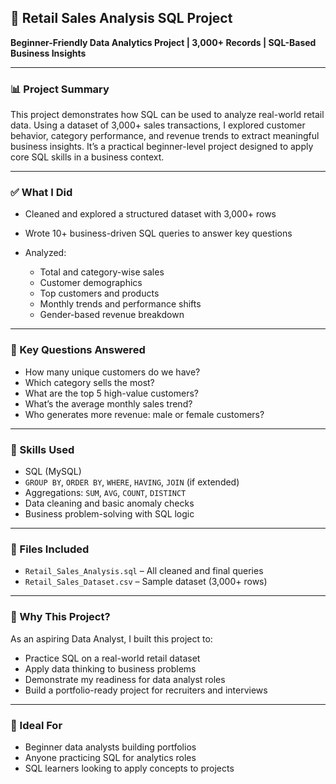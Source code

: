 

## 🛒 Retail Sales Analysis SQL Project

**Beginner-Friendly Data Analytics Project | 3,000+ Records | SQL-Based Business Insights**

---

### 📊 Project Summary

This project demonstrates how SQL can be used to analyze real-world retail data. Using a dataset of 3,000+ sales transactions, I explored customer behavior, category performance, and revenue trends to extract meaningful business insights. It’s a practical beginner-level project designed to apply core SQL skills in a business context.

---

### ✅ What I Did

* Cleaned and explored a structured dataset with 3,000+ rows
* Wrote 10+ business-driven SQL queries to answer key questions
* Analyzed:

  * Total and category-wise sales
  * Customer demographics
  * Top customers and products
  * Monthly trends and performance shifts
  * Gender-based revenue breakdown

---

### 📌 Key Questions Answered

* How many unique customers do we have?
* Which category sells the most?
* What are the top 5 high-value customers?
* What’s the average monthly sales trend?
* Who generates more revenue: male or female customers?

---

### 🧠 Skills Used

* SQL (MySQL)
* `GROUP BY`, `ORDER BY`, `WHERE`, `HAVING`, `JOIN` (if extended)
* Aggregations: `SUM`, `AVG`, `COUNT`, `DISTINCT`
* Data cleaning and basic anomaly checks
* Business problem-solving with SQL logic

---

### 📁 Files Included

* `Retail_Sales_Analysis.sql` – All cleaned and final queries
* `Retail_Sales_Dataset.csv` – Sample dataset (3,000+ rows)

---

### 💼 Why This Project?

As an aspiring Data Analyst, I built this project to:

* Practice SQL on a real-world retail dataset
* Apply data thinking to business problems
* Demonstrate my readiness for data analyst roles
* Build a portfolio-ready project for recruiters and interviews

---

### 📌 Ideal For

* Beginner data analysts building portfolios
* Anyone practicing SQL for analytics roles
* SQL learners looking to apply concepts to projects




